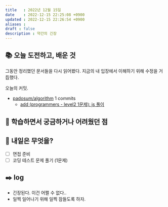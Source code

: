 ```yaml
---
title   : 2022년 12월 15일 
date    : 2022-12-15 22:25:08 +0900
updated : 2022-12-15 22:26:54 +0900
aliases : 
draft : false
description : 약간의 긴장
---
```


## 📚 오늘 도전하고, 배운 것

그동안 정리했던 문서들을 다시 읽어봤다. 지금의 내 입장에서 이해하기 위해 수정을 거듭했다.

<!-- commit -->
오늘의 커밋.
- [padosum/algorithm](https://github.com/padosum/algorithm) 1 commits
  - [add (programmers - level2 1문제): js 풀이](https://github.com/padosum/algorithm/commit/e34d48dfa438b702b05423ec64be014a6d73239e)
<!-- commitstop -->

## 🤔 학습하면서 궁금하거나 어려웠던 점

## 🌅 내일은 무엇을?
- [ ] 면접 준비
- [ ] 코딩 테스트 문제 풀기 (1문제)

## ✒️ log
- 긴장된다. 이건 어쩔 수 없다..
- 일찍 일어나기 위해 일찍 잠들도록 하자.


